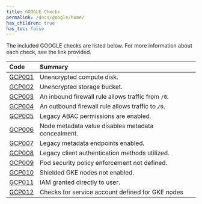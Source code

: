```yaml
---
title: GOOGLE Checks
permalink: /docs/google/home/
has_children: true
has_toc: false
---
```


The included GOOGLE checks are listed below. For more information about each check, see the link provided.

| Code  | Summary |
|:-------|:-------------|
|[GCP001](/docs/google/GCP001)|Unencrypted compute disk.|
|[GCP002](/docs/google/GCP002)|Unencrypted storage bucket.|
|[GCP003](/docs/google/GCP003)|An inbound firewall rule allows traffic from `/0`.|
|[GCP004](/docs/google/GCP004)|An outbound firewall rule allows traffic to `/0`.|
|[GCP005](/docs/google/GCP005)|Legacy ABAC permissions are enabled.|
|[GCP006](/docs/google/GCP006)|Node metadata value disables metadata concealment.|
|[GCP007](/docs/google/GCP007)|Legacy metadata endpoints enabled.|
|[GCP008](/docs/google/GCP008)|Legacy client authentication methods utilized.|
|[GCP009](/docs/google/GCP009)|Pod security policy enforcement not defined.|
|[GCP010](/docs/google/GCP010)|Shielded GKE nodes not enabled.|
|[GCP011](/docs/google/GCP011)|IAM granted directly to user.|
|[GCP012](/docs/google/GCP012)|Checks for service account defined for GKE nodes|

